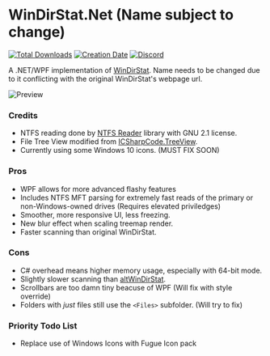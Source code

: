 # WinDirStat.Net (Name subject to change)

<!--[![Latest Release](https://img.shields.io/github/release/trigger-death/WinDirStat.Net.svg?style=flat&label=version)](https://github.com/trigger-death/WinDirStat.Net/releases/latest)
[![Latest Release Date](https://img.shields.io/github/release-date-pre/trigger-death/WinDirStat.Net.svg?style=flat&label=released)](https://github.com/trigger-death/WinDirStat.Net/releases/latest)-->
[![Total Downloads](https://img.shields.io/github/downloads/trigger-death/WinDirStat.Net/total.svg?style=flat)](https://github.com/trigger-death/WinDirStat.Net/releases)
[![Creation Date](https://img.shields.io/badge/created-august%202018-A642FF.svg?style=flat)](https://github.com/trigger-death/WinDirStat.Net/commit/3aa1fde1cfb165ea8bc119df2944ede41f063179)
[![Discord](https://img.shields.io/discord/436949335947870238.svg?style=flat&logo=discord&label=chat&colorB=7389DC&link=https://discord.gg/vB7jUbY)](https://discord.gg/vB7jUbY)

A .NET/WPF implementation of [WinDirStat](https://windirstat.net/). Name needs to be changed due to it conflicting with the original WinDirStat's webpage url.

![Preview](https://i.imgur.com/BaFZZVI.png)

### Credits

* NTFS reading done by [NTFS Reader](https://sourceforge.net/projects/ntfsreader/) library with GNU 2.1 license.
* File Tree View modified from [ICSharpCode.TreeView](https://github.com/icsharpcode/SharpDevelop/tree/master/src/Libraries/SharpTreeView/ICSharpCode.TreeView).
* Currently using some Windows 10 icons. (MUST FIX SOON)

### Pros

* WPF allows for more advanced flashy features
* Includes NTFS MFT parsing for extremely fast reads of the primary or non-Windows-owned drives (Requires elevated priviledges)
* Smoother, more responsive UI, less freezing.
* New blur effect when scaling treemap render.
* Faster scanning than original WinDirStat.

### Cons

* C# overhead means higher memory usage, especially with 64-bit mode.
* Slightly slower scanning than [altWinDirStat](https://github.com/ariccio/altWinDirStat).
* Scrollbars are too damn tiny beacuse of WPF (Will fix with style override)
* Folders with *just* files still use the `<Files>` subfolder. (Will try to fix)

### Priority Todo List

* Replace use of Windows Icons with Fugue Icon pack
